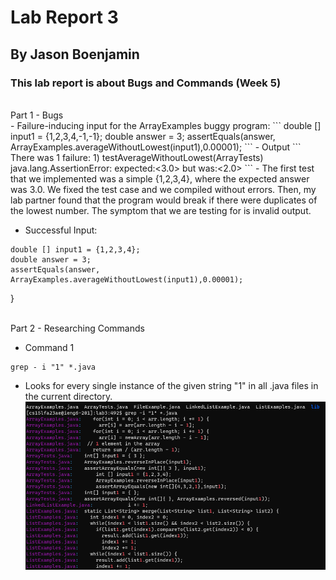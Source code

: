 # Lab Report 3
## By Jason Boenjamin
### This lab report is about Bugs and Commands (Week 5)

<br>
Part 1 - Bugs
<br>
- Failure-inducing input for the ArrayExamples buggy program:
```
double [] input1 = {1,2,3,4,-1,-1};
double answer = 3;
assertEquals(answer, ArrayExamples.averageWithoutLowest(input1),0.00001);
```
- Output
```
There was 1 failure:
1) testAverageWithoutLowest(ArrayTests)
java.lang.AssertionError: expected:<3.0> but was:<2.0>
```
- The first test that we implemented was a simple {1,2,3,4}, where the expected answer was 3.0.
We fixed the test case and we compiled without errors. Then, my lab partner found that the program
would break if there were duplicates of the lowest number.
The symptom that we are testing for is invalid output.

- Successful Input:
```
double [] input1 = {1,2,3,4};
double answer = 3;
assertEquals(answer, ArrayExamples.averageWithoutLowest(input1),0.00001);
```



}

<br>
Part 2 - Researching Commands
<br>


- Command 1
```
grep - i "1" *.java
```
- Looks for every single instance of the given string "1" in all .java files in the current directory.
![Image](CS15L-LAB3-IMG1.png)


